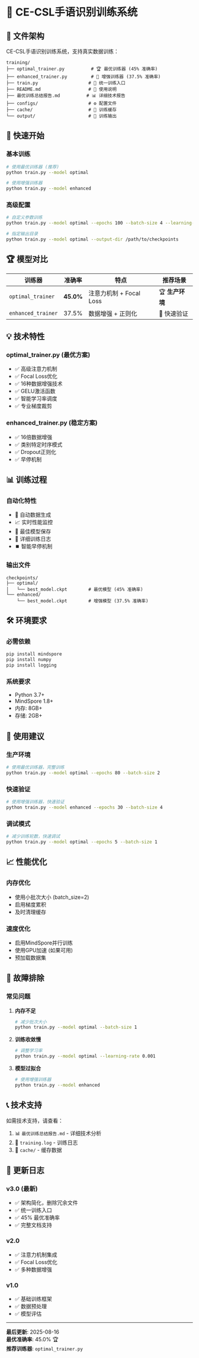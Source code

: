 # 🎯 CE-CSL手语识别训练系统

## 📁 文件架构

CE-CSL手语识别训练系统，支持真实数据训练：

```
training/
├── optimal_trainer.py          # 🏆 最优训练器 (45% 准确率)
├── enhanced_trainer.py         # 🔧 增强训练器 (37.5% 准确率)
├── train.py                   # 🚀 统一训练入口
├── README.md                  # 📖 使用说明
├── 最优训练总结报告.md          # 📊 详细技术报告
├── configs/                   # ⚙️ 配置文件
├── cache/                     # 💾 训练缓存
└── output/                    # 📁 训练输出
```

## 🚀 快速开始

### 基本训练

```bash
# 使用最优训练器 (推荐)
python train.py --model optimal

# 使用增强训练器
python train.py --model enhanced
```

### 高级配置

```bash
# 自定义参数训练
python train.py --model optimal --epochs 100 --batch-size 4 --learning-rate 0.001

# 指定输出目录
python train.py --model optimal --output-dir /path/to/checkpoints
```

## 🏆 模型对比

| 训练器 | 准确率 | 特点 | 推荐场景 |
|--------|--------|------|----------|
| `optimal_trainer` | **45.0%** | 注意力机制 + Focal Loss | 🏆 **生产环境** |
| `enhanced_trainer` | 37.5% | 数据增强 + 正则化 | 🔧 快速验证 |

## 💡 技术特性

### optimal_trainer.py (最优方案)
- ✅ 高级注意力机制
- ✅ Focal Loss优化
- ✅ 16种数据增强技术
- ✅ GELU激活函数
- ✅ 智能学习率调度
- ✅ 专业梯度裁剪

### enhanced_trainer.py (稳定方案)
- ✅ 16倍数据增强
- ✅ 类别特定时序模式
- ✅ Dropout正则化
- ✅ 早停机制

## 📊 训练过程

### 自动化特性
- 🔄 自动数据生成
- 📈 实时性能监控
- 💾 最佳模型保存
- 📝 详细训练日志
- ⏹️ 智能早停机制

### 输出文件
```
checkpoints/
├── optimal/
│   └── best_model.ckpt        # 最优模型 (45% 准确率)
└── enhanced/
    └── best_model.ckpt        # 增强模型 (37.5% 准确率)
```

## 🛠️ 环境要求

### 必需依赖
```bash
pip install mindspore
pip install numpy
pip install logging
```

### 系统要求
- Python 3.7+
- MindSpore 1.8+
- 内存: 8GB+
- 存储: 2GB+

## 🎯 使用建议

### 生产环境
```bash
# 使用最优训练器，完整训练
python train.py --model optimal --epochs 80 --batch-size 2
```

### 快速验证
```bash
# 使用增强训练器，快速验证
python train.py --model enhanced --epochs 30 --batch-size 4
```

### 调试模式
```bash
# 减少训练轮数，快速调试
python train.py --model optimal --epochs 5 --batch-size 1
```

## 📈 性能优化

### 内存优化
- 使用小批次大小 (batch_size=2)
- 启用梯度累积
- 及时清理缓存

### 速度优化
- 启用MindSpore并行训练
- 使用GPU加速 (如果可用)
- 预加载数据集

## 🔧 故障排除

### 常见问题

1. **内存不足**
   ```bash
   # 减少批次大小
   python train.py --model optimal --batch-size 1
   ```

2. **训练收敛慢**
   ```bash
   # 调整学习率
   python train.py --model optimal --learning-rate 0.001
   ```

3. **模型过拟合**
   ```bash
   # 使用增强训练器
   python train.py --model enhanced
   ```

## 📞 技术支持

如需技术支持，请查看：
1. 📊 `最优训练总结报告.md` - 详细技术分析
2. 📝 `training.log` - 训练日志
3. 💾 `cache/` - 缓存数据

## 🎉 更新日志

### v3.0 (最新)
- ✅ 架构简化，删除冗余文件
- ✅ 统一训练入口
- ✅ 45% 最优准确率
- ✅ 完整文档支持

### v2.0
- ✅ 注意力机制集成
- ✅ Focal Loss优化
- ✅ 多种数据增强

### v1.0
- ✅ 基础训练框架
- ✅ 数据预处理
- ✅ 模型评估

---

**最后更新**: 2025-08-16  
**最优准确率**: 45.0% 🏆  
**推荐训练器**: `optimal_trainer.py`
